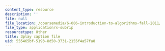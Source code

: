 ```yaml
---
content_type: resource
description: ''
file: null
file_location: /coursemedia/6-006-introduction-to-algorithms-fall-2011/555465bf51938d5037312155f4a57fa8_9bkvws_vqLU.srt
file_type: application/x-subrip
resourcetype: Other
title: 3play caption file
uid: 555465bf-5193-8d50-3731-2155f4a57fa8
---
```

